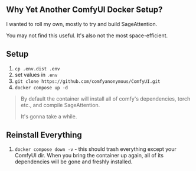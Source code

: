 ## Why Yet Another ComfyUI Docker Setup?
I wanted to roll my own, mostly to try and build SageAttention.

You may not find this useful. It's also not the most space-efficient.

## Setup
1. `cp .env.dist .env`
2. set values in `.env`
3. `git clone https://github.com/comfyanonymous/ComfyUI.git`
4. `docker compose up -d`

> By default the container will install all of comfy's dependencies, torch etc., and compile SageAttention.
> 
> It's gonna take a while.

## Reinstall Everything
1. `docker compose down -v` - this should trash everything except your ComfyUI dir. When you bring the container up again, all of its dependencies will be gone and freshly installed.